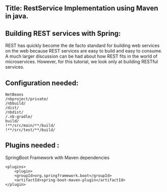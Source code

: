 ## Title: RestService Implementation using Maven in java.

## Building REST services with Spring: 
 REST has quickly become the de facto standard for building web services on the web because REST services are easy to build and easy to consume.
 A much larger discussion can be had about how REST fits in the world of microservices. However, for this tutorial, we look only at building RESTful services.

## Configuration needed:
```
NetBeans 
/nbproject/private/ 
/nbbuild/
/dist/
/nbdist/
/.nb-gradle/
build/
!**/src/main/**/build/
!**/src/test/**/build/
``` 
## Plugins needed : 
SpringBoot Framework with Maven dependencies
```
<plugins>
    <plugin>
    <groupId>org.springframework.boot</groupId>
    <artifactId>spring-boot-maven-plugin</artifactId>
</plugin>
```
 
